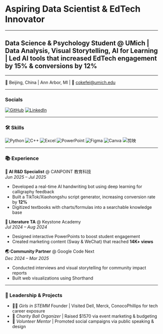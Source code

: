 # Aspiring Data Scientist & EdTech Innovator

---

## Data Science & Psychology Student @ UMich | Data Analysis, Visual Storytelling, AI for Learning | Led AI tools that increased EdTech engagement by 15% & conversions by 12%

---

📍 Beijing, China | Ann Arbor, MI | 📧 cokefei@umich.edu 

---

### Socials
[![GitHub](https://img.shields.io/badge/-GitHub-0077B5?style=flat&logo=GitHub&logoColor=white)](https://github.com/kefeixiao)
[![LinkedIn](https://img.shields.io/badge/-LinkedIn-0077B5?style=flat&logo=linkedin&logoColor=white)](https://www.linkedin.com/in/kefei-xiao-971a16329)

---

### 🛠️ Skills
![Python](https://img.shields.io/badge/-Python-3776AB?style=flat&logo=python&logoColor=white)
![C++](https://img.shields.io/badge/-C++-00599C?style=flat&logo=c%2B%2B&logoColor=white)
![Excel](https://img.shields.io/badge/-Excel-217346?style=flat&logo=microsoft-excel&logoColor=white)
![PowerPoint](https://img.shields.io/badge/-PowerPoint-B7472A?style=flat&logo=microsoft-powerpoint&logoColor=white)
![Figma](https://img.shields.io/badge/-Figma-F24E1E?style=flat&logo=figma&logoColor=white)
![Canva](https://img.shields.io/badge/-Canva-00C4CC?style=flat&logo=canva&logoColor=white)
![剪映](https://img.shields.io/badge/-CapCut-000000?style=flat&logo=capcut&logoColor=white)

---

### 📚 Experience

**🔬 AI R&D Specialist** @ CANPOINT 教育科技  
*Jun 2025 – Jul 2025*  
- Developed a real-time AI handwriting bot using deep learning for calligraphy feedback  
- Built a TikTok/Xiaohongshu script generator, increasing conversion rate by **12%**  
- Digitized textbooks with charts/formulas into a searchable knowledge base  

**📖 Literature TA** @ Keystone Academy  
*Jul 2024 – Aug 2024*  
- Designed interactive PowerPoints to boost student engagement  
- Created marketing content (Sway & WeChat) that reached **14K+ views**

**🌏 Community Partner** @ Google Code Next  
*Dec 2024 – Mar 2025*  
- Conducted interviews and visual storytelling for community impact reports  
- Built web visualizations using Shorthand  

---

### 💼 Leadership & Projects

- 👩‍🔬 *Girls in STEMM* Founder | Visited Dell, Merck, ConocoPhillips for tech career exposure  
- 💃 *Charity Ball Organizer* | Raised $1570 via event marketing & budgeting  
- 🧠 *Volunteer Mentor* | Promoted social campaigns via public speaking & design
